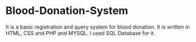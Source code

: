 # Blood-Donation-System
It is a basic registration and query system for blood donation. It is written in HTML, CSS and PHP and MYSQL.
I used SQL Database for it.

